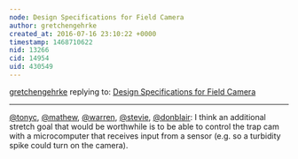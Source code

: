 ```yaml
---
node: Design Specifications for Field Camera
author: gretchengehrke
created_at: 2016-07-16 23:10:22 +0000
timestamp: 1468710622
nid: 13266
cid: 14954
uid: 430549
---
```




[gretchengehrke](../profile/gretchengehrke) replying to: [Design Specifications for Field Camera](../notes/tonyc/07-07-2016/design-specifications-for-field-camera)

----
[@tonyc](/profile/tonyc), [@mathew](/profile/mathew), [@warren](/profile/warren), [@stevie](/profile/stevie), [@donblair](/profile/donblair): I think an additional stretch goal that would be worthwhile is to be able to control the trap cam with a microcomputer that receives input from a sensor (e.g. so a turbidity spike could turn on the camera).

